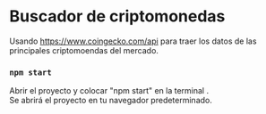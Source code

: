 # Buscador de criptomonedas

Usando https://www.coingecko.com/api para traer los datos de las principales criptomoendas del mercado.

### `npm start`

Abrir el proyecto y colocar "npm start" en la terminal .\
Se abrirá el proyecto en tu navegador predeterminado.
